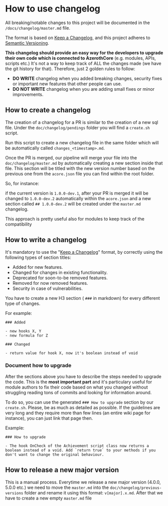 # How to use changelog

All breaking/notable changes to this project will be documented in the `/docs/changelog/master.md` file.

The format is based on [Keep a Changelog](https://keepachangelog.com/en/1.0.0/),
and this project adheres to [Semantic Versioning](project-versioning.md).

**This changelog should provide an easy way for the developers to upgrade their own code which is connected to AzerothCore** (e.g. modules, APIs, scripts etc.)
It's not a way to keep track of ALL the changes made (we have the git history for that). Therefore, just 2 golden rules to follow:

- **DO WRITE** changelog when you added breaking changes, security fixes or important new features that other people can use.
- **DO NOT WRITE** changelog when you are adding small fixes or minor improvements.

## How to create a changelog

The creation of a changelog for a PR is similar to the creation of a new sql file.
Under the `doc/changelog/pendings` folder you will find a `create.sh` script.

Run this script to create a new changelog file in the same folder which will be automatically called `changes_<timestamp>.md`.

Once the PR is merged, our pipeline will merge your file into the `doc/changelog/master.md` by automatically creating a new section inside that file.
This section will be titled with the new version number based on the previous one from the `acore.json` file you can find within the root folder.

So, for instance:

if the current version is `1.0.0-dev.1`, after your PR is merged it will be changed to `1.0.0-dev.2` automatically within the `acore.json` and a new section 
called `## 1.0.0-dev.2` will be created under the `master.md` changelog.

This approach is pretty useful also for modules to keep track of the compatibility

## How to write a changelog

It's mandatory to use the "[Keep a Changelog](https://keepachangelog.com/en/1.0.0/)" format, by correctly using the following types of section titles:

- Added for new features.
- Changed for changes in existing functionality.
- Deprecated for soon-to-be removed features.
- Removed for now removed features.
- Security in case of vulnerabilities.

You have to create a new H3 section ( `###` in markdown) for every different type of changes.

For example:

```
### Added

- new hooks X, Y
- new formula for Z

### Changed

- return value for hook X, now it's boolean instead of void
```

### Document how to upgrade

After the sections above you have to describe the steps needed to upgrade the code. This is the **most important part** and it's particulary useful for module authors to fix their code based on what you changed without struggling reading tons of commits and looking for information around.

To do so, you can use the generated ```### How to upgrade``` section by our `create.sh`. 
Please, be as much as detailed as possible. 
If the guidelines are very long and they require more than few lines (an entire wiki page for instance), you can just link that page then.

Example:

```
### How to upgrade

- The hook OnCheck of the Achievement script class now returns a boolean instead of a void. Add `return true` to your methods if you don't want to change the original behaviour. 
```

## How to release a new major version

This is a manual process. Everytime we release a new major version (4.0.0, 5.0.0 etc.) we need to move the `master.md` into the `doc/changelog/previous-versions` folder and rename it using this format: `v[major].x.md`. After that we have to create a new empty `master.md` file

